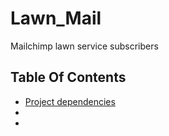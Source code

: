 # Lawn_Mail
Mailchimp lawn service subscribers

## Table Of Contents

* [Project dependencies](#)
* [](#)
* [](#)